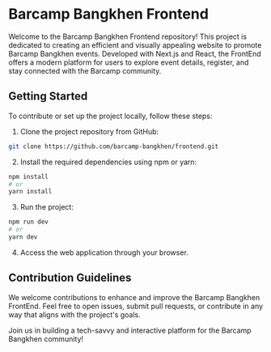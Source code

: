 # Barcamp Bangkhen Frontend

Welcome to the Barcamp Bangkhen Frontend repository! This project is dedicated to creating an efficient and visually appealing website to promote Barcamp Bangkhen events. Developed with Next.js and React, the FrontEnd offers a modern platform for users to explore event details, register, and stay connected with the Barcamp community.

## Getting Started

To contribute or set up the project locally, follow these steps:

1. Clone the project repository from GitHub:
```bash
git clone https://github.com/barcamp-bangkhen/frontend.git
```
2. Install the required dependencies using npm or yarn:
```bash
npm install
# or
yarn install
```
3. Run the project:
```bash
npm run dev
# or
yarn dev
```
4. Access the web application through your browser.

## Contribution Guidelines

We welcome contributions to enhance and improve the Barcamp Bangkhen FrontEnd. Feel free to open issues, submit pull requests, or contribute in any way that aligns with the project's goals.

Join us in building a tech-savvy and interactive platform for the Barcamp Bangkhen community!
